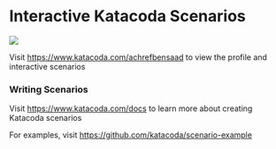 # Interactive Katacoda Scenarios

[![](http://shields.katacoda.com/katacoda/achrefbensaad/count.svg)](https://www.katacoda.com/achrefbensaad "Get your profile on Katacoda.com")

Visit https://www.katacoda.com/achrefbensaad to view the profile and interactive scenarios

### Writing Scenarios
Visit https://www.katacoda.com/docs to learn more about creating Katacoda scenarios

For examples, visit https://github.com/katacoda/scenario-example
